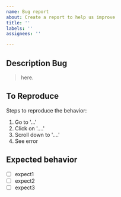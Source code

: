 ```yaml
---
name: Bug report
about: Create a report to help us improve
title: ''
labels: ''
assignees: ''

---
```


## Description Bug

> here.

## To Reproduce
Steps to reproduce the behavior:
1. Go to '...'
2. Click on '....'
3. Scroll down to '....'
4. See error

## Expected behavior
- [ ] expect1
- [ ] expect2
- [ ] expect3
